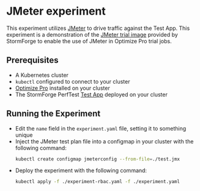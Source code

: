 # JMeter experiment

This experiment utilizes [JMeter](https://jmeter.apache.org/) to drive traffic against the Test App.
This experiment is a demonstration of the [JMeter trial image](https://github.com/thestormforge/optimize-trials/tree/main/jmeter) provided by StormForge to enable the use of JMeter in Optimize Pro trial jobs.

## Prerequisites

- A Kubernetes cluster
- `kubectl` configured to connect to your cluster
- [Optimize Pro](https://docs.stormforge.io/optimize-pro/getting-started/install/) installed on your cluster
- The StormForge PerfTest [Test App](../application/README.md) deployed on your cluster

## Running the Experiment

- Edit the `name` field in the `experiment.yaml` file, setting it to something unique
- Inject the JMeter test plan file into a configmap in your cluster with the following command:
  ```sh
  kubectl create configmap jmeterconfig --from-file=./test.jmx
  ```
- Deploy the experiment with the following command:
  ```sh
  kubectl apply -f ./experiment-rbac.yaml -f ./experiment.yaml
  ```
